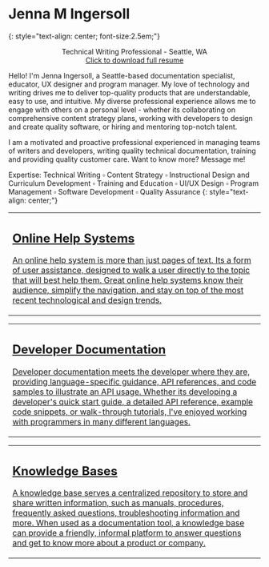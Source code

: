# Jenna M Ingersoll
{: style="text-align: center; font-size:2.5em;"}

<p style="text-align:center;">Technical Writing Professional - Seattle, WA <br />
  <a href="https://drive.google.com/open?id=0B8WUv5172EuCQndhVzQzY1hQcWxfdmpORG1xMWhjZUM3TmxB">Click to download full resume</a>
</p>

Hello! I'm Jenna Ingersoll, a Seattle-based documentation specialist, educator, UX designer and program manager. My love of technology and writing drives me to deliver top-quality products that are understandable, easy to use, and intuitive. My diverse professional experience allows me to engage with others on a personal level - whether its collaborating on comprehensive content strategy plans, working with developers to design and create quality software, or hiring and mentoring top-notch talent.

I am a motivated and proactive professional experienced in managing teams of writers and developers, writing quality technical documentation, training and providing quality customer care. Want to know more? Message me!

Expertise: Technical Writing ▫ Content Strategy ▫ Instructional Design and Curriculum Development ▫ Training and Education ▫ UI/UX Design ▫ Program Management ▫ Software Development ▫ Quality Assurance
{: style="text-align: center;"}

<table class="card">
  <tr>
     <td><a href="help/overview.html"><h2>Online Help Systems</h2><p>An online help system is more than just pages of text. Its a form of user assistance, designed to walk a user directly to the topic that will best help them. Great online help systems know their audience, simplify the navigation, and stay on top of the most recent technological and design trends.</p></a></td>
  </tr>
</table>

<table class="card">
  <tr>
     <td><a href="dev/overview.html"><h2>Developer Documentation</h2><p>Developer documentation meets the developer where they are, providing language-specific guidance, API references, and code samples to illustrate an API usage. Whether its developing a developer's quick start guide, a detailed API reference, example code snippets, or walk-through tutorials, I've enjoyed working with programmers in many different languages.</p></a></td>
  </tr>
</table>

<table class="card">
  <tr>
     <td><a href="kb/overview.html"><h2>Knowledge Bases</h2><p>A knowledge base serves a centralized repository to store and share written information, such as manuals, procedures, frequently asked questions, troubleshooting information and more. When used as a documentation tool, a knowledge base can provide a friendly, informal platform to answer questions and get to know more about a product or company.</p></a></td>
  </tr>
</table>
